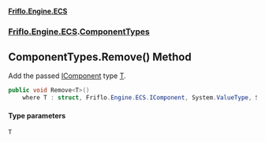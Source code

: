 #### [Friflo.Engine.ECS](index.md#'index')
### [Friflo.Engine.ECS](Friflo.Engine.ECS.md#'Friflo.Engine.ECS').[ComponentTypes](ComponentTypes.md#'Friflo.Engine.ECS.ComponentTypes')

## ComponentTypes.Remove<T>() Method

Add the passed [IComponent](IComponent.md#'Friflo.Engine.ECS.IComponent') type [T](ComponentTypes.Remove_T_().md#Friflo.Engine.ECS.ComponentTypes.Remove_T_().T#'Friflo.Engine.ECS.ComponentTypes.Remove<T>().T').

```csharp
public void Remove<T>()
    where T : struct, Friflo.Engine.ECS.IComponent, System.ValueType, System.ValueType;
```
#### Type parameters

<a name='Friflo.Engine.ECS.ComponentTypes.Remove_T_().T'></a>

`T`